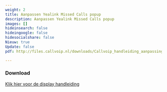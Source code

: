 ```yaml
---
weight: 2
title: Aanpassen Yealink Missed Calls popup
description: Aanpassen Yealink Missed Calls popup
images: []
hideinsearch: false
hideingoogle: false
hidesocialshare: false
Nieuw: true
Update: false
pdf: http://files.callvoip.nl/downloads/Callvoip_handleiding_aanpassing_display-informatie.pdf

---
```

<h3>Download</h3>
<a href="http://files.callvoip.nl/downloads/Callvoip_handleiding_aanpassing_display-informatie.pdf" class="button" target="_blank">Klik hier voor de display handleiding</a>
